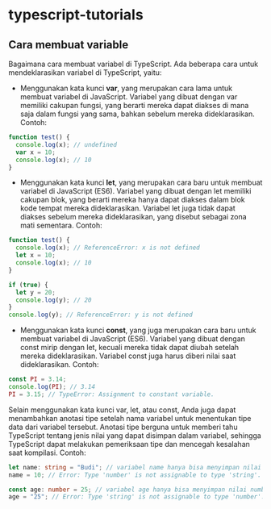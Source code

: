 # typescript-tutorials
## Cara membuat variable
Bagaimana cara membuat variabel di TypeScript. Ada beberapa cara untuk mendeklarasikan variabel di TypeScript, yaitu:

- Menggunakan kata kunci **var**, yang merupakan cara lama untuk membuat variabel di JavaScript. Variabel yang dibuat dengan var memiliki cakupan fungsi, yang berarti mereka dapat diakses di mana saja dalam fungsi yang sama, bahkan sebelum mereka dideklarasikan. Contoh:

```typescript
function test() {
  console.log(x); // undefined
  var x = 10;
  console.log(x); // 10
}
```

- Menggunakan kata kunci **let**, yang merupakan cara baru untuk membuat variabel di JavaScript (ES6). Variabel yang dibuat dengan let memiliki cakupan blok, yang berarti mereka hanya dapat diakses dalam blok kode tempat mereka dideklarasikan. Variabel let juga tidak dapat diakses sebelum mereka dideklarasikan, yang disebut sebagai zona mati sementara. Contoh:

```typescript
function test() {
  console.log(x); // ReferenceError: x is not defined
  let x = 10;
  console.log(x); // 10
}

if (true) {
  let y = 20;
  console.log(y); // 20
}
console.log(y); // ReferenceError: y is not defined
```

- Menggunakan kata kunci **const**, yang juga merupakan cara baru untuk membuat variabel di JavaScript (ES6). Variabel yang dibuat dengan const mirip dengan let, kecuali mereka tidak dapat diubah setelah mereka dideklarasikan. Variabel const juga harus diberi nilai saat dideklarasikan. Contoh:

```typescript
const PI = 3.14;
console.log(PI); // 3.14
PI = 3.15; // TypeError: Assignment to constant variable.
```

Selain menggunakan kata kunci var, let, atau const, Anda juga dapat menambahkan anotasi tipe setelah nama variabel untuk menentukan tipe data dari variabel tersebut. Anotasi tipe berguna untuk memberi tahu TypeScript tentang jenis nilai yang dapat disimpan dalam variabel, sehingga TypeScript dapat melakukan pemeriksaan tipe dan mencegah kesalahan saat kompilasi. Contoh:

```typescript
let name: string = "Budi"; // variabel name hanya bisa menyimpan nilai string
name = 10; // Error: Type 'number' is not assignable to type 'string'.

const age: number = 25; // variabel age hanya bisa menyimpan nilai number
age = "25"; // Error: Type 'string' is not assignable to type 'number'.
```
